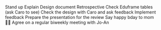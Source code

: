 Stand up
Explain Design document
Retrospective
Check Eduframe tables (ask Caro to see)
Check the design with Caro and ask feedback
Implement feedback
Prepare the presentation for the review
Say happy bday to mom 👩‍👦
Agree on a regular biweekly meeting with Jo-An
